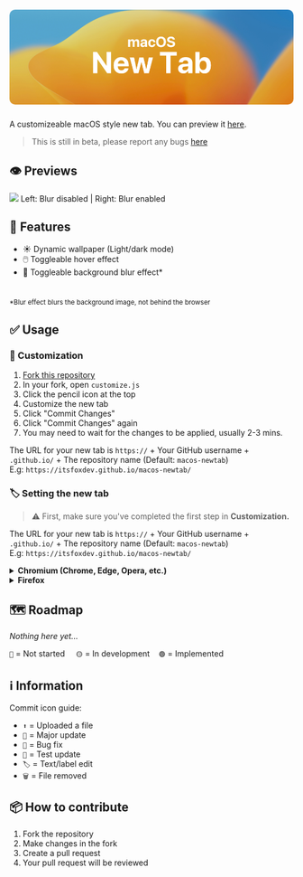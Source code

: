 <h1 align="center">
  <img style="border-radius:10px" src="previews/banner.png">
</h1>

A customizeable macOS style new tab. You can preview it [here](https://itsfoxdev.github.io/macos-newtab/).
> This is still in beta, please report any bugs [here](https://github.com/ItsFoxDev/macos-newtab/issues)
## 👁️ Previews
![](previews/preview.gif)
Left: Blur disabled | Right: Blur enabled

## 📄 Features
- ☀️ Dynamic wallpaper (Light/dark mode)
- 🖱️ Toggleable hover effect
- 🫧 Toggleable background blur effect*
<br>
<sub>*Blur effect blurs the background image, not behind the browser</sub>

## ✅ Usage
### 🎨 Customization
1. [Fork this repository](https://github.com/ItsFoxDev/macos-newtab/fork)
2. In your fork, open `customize.js`
3. Click the pencil icon at the top
4. Customize the new tab
5. Click "Commit Changes"
6. Click "Commit Changes" again
7. You may need to wait for the changes to be applied, usually 2-3 mins.

The URL for your new tab is `https://` + Your GitHub username + `.github.io/` + The repository name (Default: `macos-newtab`)
<br>E.g: `https://itsfoxdev.github.io/macos-newtab/`
### 🏷️ Setting the new tab
> ⚠️ First, make sure you've completed the first step in **Customization.**

The URL for your new tab is `https://` + Your GitHub username + `.github.io/` + The repository name (Default: `macos-newtab`)
<br>E.g: `https://itsfoxdev.github.io/macos-newtab/`
<details>
<summary><b>Chromium (Chrome, Edge, Opera, etc.)</b></summary>
<ol>
  <li> Install <a href="https://chrome.google.com/webstore/detail/new-tab-override/fjcmlondipcnnpmbcollgifldmajfonf">New Tab Override</a></li>
  <li>If you are using Edge, you may have to enable the extension by going to edge://extensions/?id=fjcmlondipcnnpmbcollgifldmajfonf (Copy and paste URL)</li>
  <li>Go to <a href="extension://fjcmlondipcnnpmbcollgifldmajfonf/options.html">the extension options</a>, and enter the URL for your new tab.</li>
  <li>Click save, and you're done!</li>
</ol>
</details>
<details>
<summary><b>Firefox</b></summary>
<ol>
  <li> Install <a href="https://addons.mozilla.org/en-CA/firefox/addon/custom-new-tab-page/">Custom New Tab Page</a></li>
  <li>Go to about:addons (Copy and paste URL)</li>
  <li>Find "Custom New Tab Page" in the extension list</li>
  <li>Click the 3 dots, then "Options"</li>
  <li>Select the options tab</li>
  <li>Enter in the URL for your new tab, and you're done!</li>
</ol>
</details>


## 🗺️ Roadmap
*Nothing here yet...*

`🔴` = Not started‎‎ ‎ ‎ ‎ ‎ `🟡` = In development‎ ‎ ‎ ‎ ‎ `🟢` = Implemented


## ℹ️ Information
Commit icon guide:
- `⬆️` = Uploaded a file
- `🎉` = Major update
- `🐛` = Bug fix
- `🚧` = Test update
- `🏷️` = Text/label edit
- `🗑️` = File removed

## 📦 How to contribute
1. Fork the repository
2. Make changes in the fork
3. Create a pull request
4. Your pull request will be reviewed
